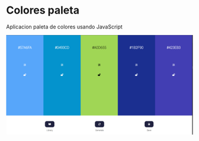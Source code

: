 # Colores paleta

Aplicacion paleta de colores usando JavaScript

<img src="./img/paletaColores.png" alt="Paleta de colores App">
